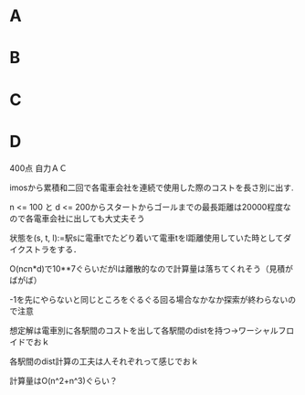 # A
# B
# C
# D
400点
自力ＡＣ

imosから累積和二回で各電車会社を連続で使用した際のコストを長さ別に出す.

n <= 100 と d <= 200からスタートからゴールまでの最長距離は20000程度なので各電車会社に出しても大丈夫そう

状態を(s, t, l):=駅sに電車tでたどり着いて電車tをl距離使用していた時としてダイクストラをする．

O(n*c*n*d)で10**7ぐらいだがlは離散的なので計算量は落ちてくれそう（見積がばがば）

-1を先にやらないと同じところをぐるぐる回る場合なかなか探索が終わらないので注意

想定解は電車別に各駅間のコストを出して各駅間のdistを持つ→ワーシャルフロイドでおｋ

各駅間のdist計算の工夫は人それぞれって感じでおｋ

計算量はO(n^2+n^3)ぐらい？
